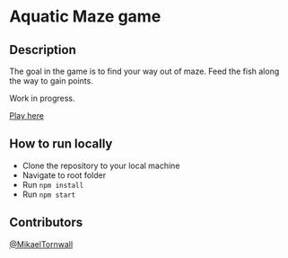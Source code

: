 # Aquatic Maze game

## Description
The goal in the game is to find your way out of maze. Feed the fish along the way to gain points.

Work in progress.

[Play here](https://aquaticmaze.herokuapp.com/)

## How to run locally
- Clone the repository to your local machine
- Navigate to root folder
- Run `npm install`
- Run `npm start`

## Contributors
[@MikaelTornwall](https://github.com/MikaelTornwall)

